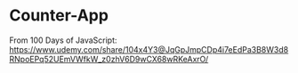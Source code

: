 # Counter-App
From 100 Days of JavaScript: https://www.udemy.com/share/104x4Y3@JqGpJmpCDp4i7eEdPa3B8W3d8RNpoEPq52UEmVWfkW_z0zhV6D9wCX68wRKeAxrO/
